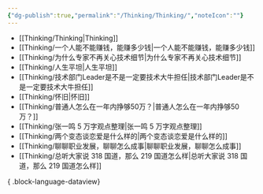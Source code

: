 ```yaml
---
{"dg-publish":true,"permalink":"/Thinking/Thinking/","noteIcon":""}
---
```



- [[Thinking/Thinking\|Thinking]]
- [[Thinking/一个人能不能赚钱，能赚多少钱\|一个人能不能赚钱，能赚多少钱]]
- [[Thinking/为什么专家不再关心技术细节\|为什么专家不再关心技术细节]]
- [[Thinking/人生平坦\|人生平坦]]
- [[Thinking/技术部门Leader是不是一定要技术大牛担任\|技术部门Leader是不是一定要技术大牛担任]]
- [[Thinking/怀旧\|怀旧]]
- [[Thinking/普通人怎么在一年内挣够50万？\|普通人怎么在一年内挣够50万？]]
- [[Thinking/张一鸣 5 万字观点整理\|张一鸣 5 万字观点整理]]
- [[Thinking/两个变态谈恋爱是什么样的\|两个变态谈恋爱是什么样的]]
- [[Thinking/聊聊职业发展，聊聊怎么成事\|聊聊职业发展，聊聊怎么成事]]
- [[Thinking/总听大家说 318 国道，那么 219 国道怎么样\|总听大家说 318 国道，那么 219 国道怎么样]]

{ .block-language-dataview}
